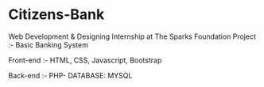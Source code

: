 # Citizens-Bank
Web Development & Designing Internship at The Sparks Foundation
Project :- Basic Banking System

Front-end :- HTML, CSS, Javascript, Bootstrap

Back-end :- PHP- DATABASE: MYSQL

